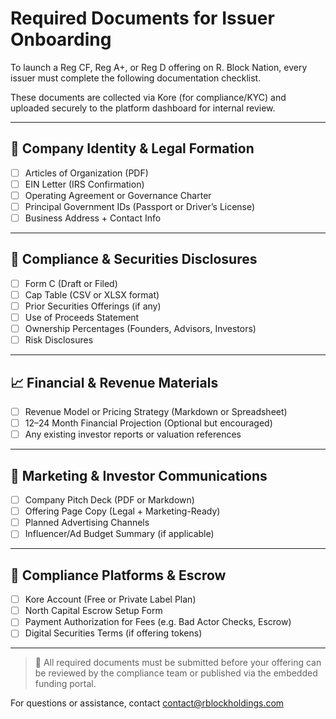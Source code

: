 # Required Documents for Issuer Onboarding

To launch a Reg CF, Reg A+, or Reg D offering on R. Block Nation, every issuer must complete the following documentation checklist.

These documents are collected via Kore (for compliance/KYC) and uploaded securely to the platform dashboard for internal review.

---

## 🧾 Company Identity & Legal Formation

- [ ] Articles of Organization (PDF)
- [ ] EIN Letter (IRS Confirmation)
- [ ] Operating Agreement or Governance Charter
- [ ] Principal Government IDs (Passport or Driver’s License)
- [ ] Business Address + Contact Info

---

## 📑 Compliance & Securities Disclosures

- [ ] Form C (Draft or Filed)
- [ ] Cap Table (CSV or XLSX format)
- [ ] Prior Securities Offerings (if any)
- [ ] Use of Proceeds Statement
- [ ] Ownership Percentages (Founders, Advisors, Investors)
- [ ] Risk Disclosures

---

## 📈 Financial & Revenue Materials

- [ ] Revenue Model or Pricing Strategy (Markdown or Spreadsheet)
- [ ] 12–24 Month Financial Projection (Optional but encouraged)
- [ ] Any existing investor reports or valuation references

---

## 📣 Marketing & Investor Communications

- [ ] Company Pitch Deck (PDF or Markdown)
- [ ] Offering Page Copy (Legal + Marketing-Ready)
- [ ] Planned Advertising Channels
- [ ] Influencer/Ad Budget Summary (if applicable)

---

## 🔐 Compliance Platforms & Escrow

- [ ] Kore Account (Free or Private Label Plan)
- [ ] North Capital Escrow Setup Form
- [ ] Payment Authorization for Fees (e.g. Bad Actor Checks, Escrow)
- [ ] Digital Securities Terms (if offering tokens)

---

> 📌 All required documents must be submitted before your offering can be reviewed by the compliance team or published via the embedded funding portal.

For questions or assistance, contact contact@rblockholdings.com

